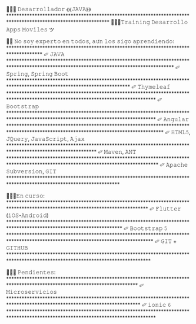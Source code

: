 👨🏻‍💻 𝙳𝚎𝚜𝚊𝚛𝚛𝚘𝚕𝚕𝚊𝚍𝚘𝚛 ⟪⟪𝙹𝙰𝚅𝙰⟫⟫ ***************************************************************************************************************
✌🏻🤓𝚃𝚛𝚊𝚒𝚗𝚒𝚗𝚐 𝙳𝚎𝚜𝚊𝚛𝚛𝚘𝚕𝚕𝚘 𝙰𝚙𝚙𝚜 𝙼𝚘𝚟𝚒𝚕𝚎𝚜 ツ

👨‍🏫 𝙽𝚘 𝚜𝚘𝚢 𝚎𝚡𝚙𝚎𝚛𝚝𝚘 𝚎𝚗 𝚝𝚘𝚍𝚘𝚜, 𝚊𝚞́𝚗 𝚕𝚘𝚜 𝚜𝚒𝚐𝚘 𝚊𝚙𝚛𝚎𝚗𝚍𝚒𝚎𝚗𝚍𝚘: *************************************************************************************
✐ 𝙹𝙰𝚅𝙰 ****************************************************************************************************************************************
✐ 𝚂𝚙𝚛𝚒𝚗𝚐, 𝚂𝚙𝚛𝚒𝚗𝚐 𝙱𝚘𝚘𝚝 ***********************************************************************************************************************
✐ 𝚃𝚑𝚢𝚖𝚎𝚕𝚎𝚊𝚏 *********************************************************************************************************************************
✐ 𝙱𝚘𝚘𝚝𝚜𝚝𝚛𝚊𝚙 *********************************************************************************************************************************
✐ 𝙰𝚗𝚐𝚞𝚕𝚊𝚛 ************************************************************************************************************************************
✐ 𝙷𝚃𝙼𝙻𝟻, 𝙹𝚀𝚞𝚎𝚛𝚢, 𝙹𝚊𝚟𝚊𝚂𝚌𝚛𝚒𝚙𝚝, 𝙰𝚓𝚊𝚡 **********************************************************************************************************
✐ 𝙼𝚊𝚟𝚎𝚗, 𝙰𝙽𝚃 **********************************************************************************************************************************
✐ 𝙰𝚙𝚊𝚌𝚑𝚎 𝚂𝚞𝚋𝚟𝚎𝚛𝚜𝚒𝚘𝚗, 𝙶𝙸𝚃 *******************************************************************************************************************

💪🏻🤓𝙴𝚗 𝚌𝚞𝚛𝚜𝚘: ******************************************************************************************************************************
✐ 𝙵𝚕𝚞𝚝𝚝𝚎𝚛 (𝚒𝙾𝚂-𝙰𝚗𝚍𝚛𝚘𝚒𝚍) ********************************************************************************************************************
✐ 𝙱𝚘𝚘𝚝𝚜𝚝𝚛𝚊𝚙 𝟻 ********************************************************************************************************************************
✐ 𝙶𝙸𝚃 + 𝙶𝙸𝚃𝙷𝚄𝙱 *******************************************************************************************************************************

✌🏻🤯 𝙿𝚎𝚗𝚍𝚒𝚎𝚗𝚝𝚎𝚜: **************************************************************************************************************************
✐ 𝙼𝚒𝚌𝚛𝚘𝚜𝚎𝚛𝚟𝚒𝚌𝚒𝚘𝚜 ***************************************************************************************************************************
✐ 𝚒𝚘𝚗𝚒𝚌 𝟼 *********************************************************************************************************************************
